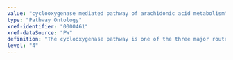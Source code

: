```yaml
---
value: "cyclooxygenase mediated pathway of arachidonic acid metabolism"
type: "Pathway Ontology"
xref-identifier: "0000461"
xref-dataSource: "PW"
definition: "The cyclooxygenase pathway is one of the three major routes of arachidonic acid oxygenation."
level: "4"
---
```

